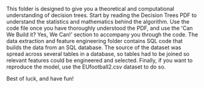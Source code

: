 This folder is designed to give you a theoretical and computational understanding of decision trees.
Start by reading the Decision Trees PDF to understand the statistics and mathematics behind the algorithm. Use the code file once you have thoroughly understood the PDF, and use the 'Can We Build it? Yes, We Can!' section to accompany you through the code. The data extraction and feature engineering folder contains SQL code that builds the data from an SQL database. The source of the dataset was spread across several tables in a database, so tables had to be joined so relevant features could be engineered and selected. Finally, if you want to reproduce the model, use the EUfootball2.csv dataset to do so.

Best of luck, and have fun!
